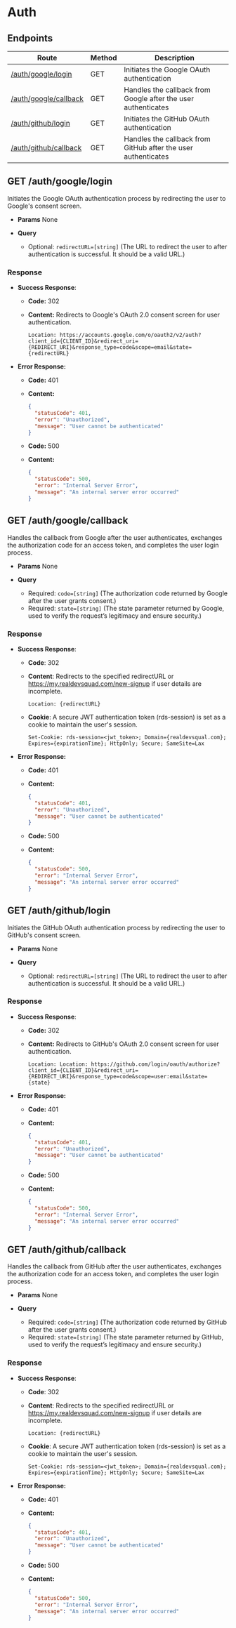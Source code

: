 # Auth

## Endpoints

| Route | Method | Description |
|-------|--------|-------------|
| [/auth/google/login](#get-authgooglelogin) | GET | Initiates the Google OAuth authentication |
| [/auth/google/callback](#get-authgooglecallback) | GET | Handles the callback from Google after the user authenticates |
| [/auth/github/login](#get-authgithublogin) | GET | Initiates the GitHub OAuth authentication |
| [/auth/github/callback](#get-authgithubcallback) | GET | Handles the callback from GitHub after the user authenticates |

## GET /auth/google/login

Initiates the Google OAuth authentication process by redirecting the user to Google's consent screen.

- **Params**
  None

- **Query**
  - Optional: `redirectURL=[string]` (The URL to redirect the user to after authentication is successful. It should be a valid URL.)

### Response

- **Success Response**:
  - **Code:** 302  

  - **Content:** Redirects to Google's OAuth 2.0 consent screen for user authentication.

    ```text
    Location: https://accounts.google.com/o/oauth2/v2/auth?client_id={CLIENT_ID}&redirect_uri={REDIRECT_URI}&response_type=code&scope=email&state={redirectURL}
    ```

- **Error Response:**
  - **Code:** 401
  - **Content:**

    ```json
    { 
      "statusCode": 401, 
      "error": "Unauthorized", 
      "message": "User cannot be authenticated" 
    }
    ```
  - **Code:** 500

  - **Content:**

    ```json
    {
      "statusCode": 500,
      "error": "Internal Server Error",
      "message": "An internal server error occurred"
    }
    ```

## GET /auth/google/callback

Handles the callback from Google after the user authenticates, exchanges the authorization code for an access token, and completes the user login process.

- **Params**
  None

- **Query**
  - Required: `code=[string]` (The authorization code returned by Google after the user grants consent.)
  - Required: `state=[string]` (The state parameter returned by Google, used to verify the request’s legitimacy and ensure security.)

### Response

- **Success Response**:
  - **Code**: 302
  - **Content**: Redirects to the specified redirectURL or https://my.realdevsquad.com/new-signup if user details are incomplete.

    ```
    Location: {redirectURL}
    ```
  - **Cookie**: A secure JWT authentication token (rds-session) is set as a cookie to maintain the user's session.
    ```
    Set-Cookie: rds-session=<jwt_token>; Domain={realdevsqual.com}; Expires={expirationTime}; HttpOnly; Secure; SameSite=Lax
    ```

- **Error Response:**
  - **Code:** 401
  - **Content:**

    ```json
    { 
      "statusCode": 401, 
      "error": "Unauthorized", 
      "message": "User cannot be authenticated" 
    }
    ```
  - **Code:** 500

  - **Content:**

    ```json
    {
      "statusCode": 500,
      "error": "Internal Server Error",
      "message": "An internal server error occurred"
    }
    ```
## GET /auth/github/login

Initiates the GitHub OAuth authentication process by redirecting the user to GitHub's consent screen.

- **Params**
  None

- **Query**
  - Optional: `redirectURL=[string]` (The URL to redirect the user to after authentication is successful. It should be a valid URL.)

### Response

- **Success Response**:
  - **Code:** 302  

  - **Content:** Redirects to GitHub's OAuth 2.0 consent screen for user authentication.

    ```text
    Location: Location: https://github.com/login/oauth/authorize?client_id={CLIENT_ID}&redirect_uri={REDIRECT_URI}&response_type=code&scope=user:email&state={state}
    ```

- **Error Response:**
  - **Code:** 401
  - **Content:**

    ```json
    { 
      "statusCode": 401, 
      "error": "Unauthorized", 
      "message": "User cannot be authenticated" 
    }
    ```
  - **Code:** 500

  - **Content:**

    ```json
    {
      "statusCode": 500,
      "error": "Internal Server Error",
      "message": "An internal server error occurred"
    }
    ```

## GET /auth/github/callback

Handles the callback from GitHub after the user authenticates, exchanges the authorization code for an access token, and completes the user login process.

- **Params**
  None

- **Query**
  - Required: `code=[string]` (The authorization code returned by GitHub after the user grants consent.)
  - Required: `state=[string]` (The state parameter returned by GitHub, used to verify the request’s legitimacy and ensure security.)

### Response

- **Success Response**:
  - **Code**: 302
  - **Content**: Redirects to the specified redirectURL or https://my.realdevsquad.com/new-signup if user details are incomplete.

    ```
    Location: {redirectURL}
    ```
  - **Cookie**: A secure JWT authentication token (rds-session) is set as a cookie to maintain the user's session.
    ```
    Set-Cookie: rds-session=<jwt_token>; Domain={realdevsqual.com}; Expires={expirationTime}; HttpOnly; Secure; SameSite=Lax
    ```

- **Error Response:**
  - **Code:** 401
  - **Content:**

    ```json
    { 
      "statusCode": 401, 
      "error": "Unauthorized", 
      "message": "User cannot be authenticated" 
    }
    ```
  - **Code:** 500

  - **Content:**

    ```json
    {
      "statusCode": 500,
      "error": "Internal Server Error",
      "message": "An internal server error occurred"
    }
    ```
